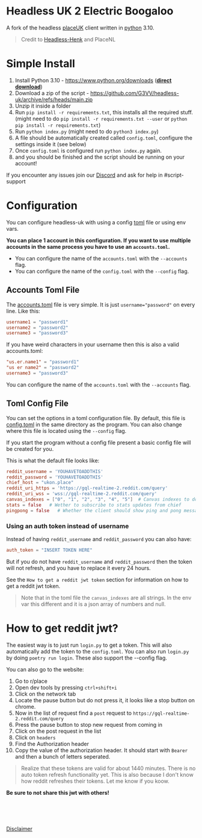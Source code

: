 # Headless UK 2 Electric Boogaloo

A fork of the headless [placeUK](https://github.com/g3vv/headless-uk) client written in [python](https://www.python.org/) 3.10.
> Credit to [Headless-Henk](https://github.com/tintin10q/headless-henk) and PlaceNL

# Simple Install

1. Install Python 3.10 - https://www.python.org/downloads (**[direct download](https://www.python.org/ftp/python/3.10.10/python-3.10.10-amd64.exe)**)
2. Download a zip of the script - https://github.com/G3VV/headless-uk/archive/refs/heads/main.zip
3. Unzip it inside a folder
4. Run `pip install -r requirements.txt`, this installs all the required stuff. (might need to do `pip install -r requirements.txt --user` or `python pip install -r requirements.txt`)
5. Run `python index.py` (might need to do `python3 index.py`)
6. A file should be automatically created called `config.toml`, configure the settings inside it (see below)
7. Once `config.toml` is configured run `python index.py` again.
8. and you should be finished and the script should be running on your account!

If you encounter any issues join our [Discord](https://discord.gg/ukplace) and ask for help in #script-support

# Configuration

You can configure headless-uk with using a config [toml](https://toml.io/) file or using env vars.

**You can place 1 account in this configuration. If you want to use multiple accounts in the same process you have to
use an `accounts.toml`.**

- You can configure the name of the `accounts.toml` with the `--accounts` flag.
- You can configure the name of the `config.toml` with the `--config` flag.

## Accounts Toml File

The [accounts.toml](accounts.toml) file is very simple. It is just `username="password"` on every line. Like this:

```toml
username1 = "password1"
username2 = "password2"
username3 = "password3"
```

If you have weird characters in your username then this is also a valid accounts.toml:

```toml
"us.er.name1" = "password1"
"us er name2" = "password2"
username3 = "password3"
```

You can configure the name of the `accounts.toml` with the `--accounts` flag.

## Toml Config File

You can set the options in a toml configuration file. By default, this file is [config.toml](config.toml) in the same
directory as the program.
You can also change where this file is located using the `--config` flag.

If you start the program without a config file present a basic config file will be created for you.

This is what the default file looks like:

```toml
reddit_username = 'YOUHAVETOADDTHIS'
reddit_password = 'YOUHAVETOADDTHIS'
chief_host = "ukon.place"
reddit_uri_https = 'https://gql-realtime-2.reddit.com/query'
reddit_uri_wss = 'wss://gql-realtime-2.reddit.com/query'
canvas_indexes = ["0", "1", "2", "3", "4", "5"]  # Canvas indexes to download, Toml has no null we use 'None' 
stats = false   # Wether to subscribe to stats updates from chief
pingpong = false   # Whether the client should show ping and pong messages.
```

### Using an auth token instead of username

Instead of having `reddit_username` and `reddit_password` you can also have:

```toml
auth_token = "INSERT TOKEN HERE"
```

But if you do not have `reddit_username` and `reddit_password` then the token will not refresh, and you have to replace it every 24 hours.

See the `How to get a reddit jwt token` section for information on how to get a reddit jwt token. 

> Note that in the toml file the `canvas_indexes` are all strings. In the env var this different and it is a json array
> of numbers and null.

# How to get reddit jwt?

The easiest way is to just run `login.py` to get a token. This will also automatically add the token to the `config.toml`.
You can also run `login.py` by doing `poetry run login`. These also support the --config flag.

You can also go to the website:

1. Go to r/place
2. Open dev tools by pressing `ctrl+shift+i`
3. Click on the network tab
4. Locate the pause button but do not press it, it looks like a stop button on chrome.
4. Now in the list of request find a `post` request to `https://gql-realtime-2.reddit.com/query`
5. Press the pause button to stop new request from coming in
6. Click on the post request in the list
7. Click on `headers`
8. Find the Authorization header
9. Copy the value of the authorization header. It should start with `Bearer ` and then a bunch of letters seperated.

> Realize that these tokens are valid for about 1440 minutes. There is no auto token refresh functionality yet. This is
> also because I don't know how reddit refreshes their tokens. Let me know if you koow.

**Be sure to not share this jwt with others!**

<br>
<br>
<br>

[Disclaimer](./disclaimer.md)
